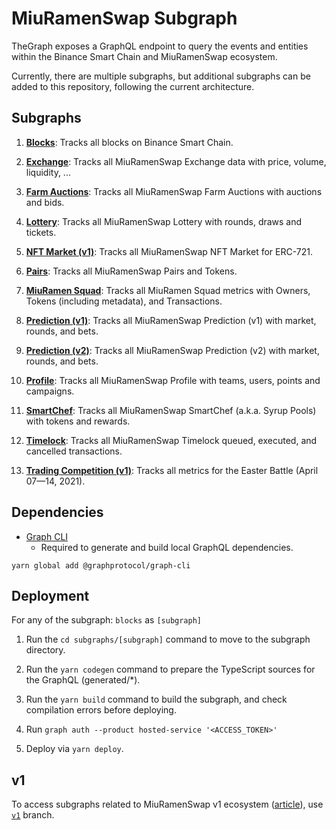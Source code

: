 # MiuRamenSwap Subgraph

TheGraph exposes a GraphQL endpoint to query the events and entities within the Binance Smart Chain and MiuRamenSwap ecosystem.

Currently, there are multiple subgraphs, but additional subgraphs can be added to this repository, following the current architecture.

## Subgraphs

1. **[Blocks](https://thegraph.com/legacy-explorer/subgraph/miuramenswap/blocks)**: Tracks all blocks on Binance Smart Chain.

2. **[Exchange](https://miuramenswap.medium.com/miuramenswap-info-relaunch-in-partnership-with-150-000-bounty-winner-streamingfast-f7892559d388)**: Tracks all MiuRamenSwap Exchange data with price, volume, liquidity, ...

3. **[Farm Auctions](https://thegraph.com/legacy-explorer/subgraph/miuramenswap/farm-auctions)**: Tracks all MiuRamenSwap Farm Auctions with auctions and bids.

4. **[Lottery](https://thegraph.com/legacy-explorer/subgraph/miuramenswap/lottery)**: Tracks all MiuRamenSwap Lottery with rounds, draws and tickets.

5. **[NFT Market (v1)](https://thegraph.com/legacy-explorer/subgraph/miuramenswap/nft-market)**: Tracks all MiuRamenSwap NFT Market for ERC-721.

6. **[Pairs](https://thegraph.com/legacy-explorer/subgraph/miuramenswap/pairs)**: Tracks all MiuRamenSwap Pairs and Tokens.

7. **[MiuRamen Squad](https://thegraph.com/legacy-explorer/subgraph/miuramenswap/miuramen-squad)**: Tracks all MiuRamen Squad metrics with Owners, Tokens (including metadata), and Transactions.

8. **[Prediction (v1)](https://thegraph.com/legacy-explorer/subgraph/miuramenswap/prediction)**: Tracks all MiuRamenSwap Prediction (v1) with market, rounds, and bets.

9. **[Prediction (v2)](https://thegraph.com/legacy-explorer/subgraph/miuramenswap/prediction-v2)**: Tracks all MiuRamenSwap Prediction (v2) with market, rounds, and bets.

10. **[Profile](https://thegraph.com/legacy-explorer/subgraph/miuramenswap/profile)**: Tracks all MiuRamenSwap Profile with teams, users, points and campaigns.

11. **[SmartChef](https://thegraph.com/legacy-explorer/subgraph/miuramenswap/smartchef)**: Tracks all MiuRamenSwap SmartChef (a.k.a. Syrup Pools) with tokens and rewards.

12. **[Timelock](https://thegraph.com/legacy-explorer/subgraph/miuramenswap/timelock)**: Tracks all MiuRamenSwap Timelock queued, executed, and cancelled transactions.

13. **[Trading Competition (v1)](https://thegraph.com/legacy-explorer/subgraph/miuramenswap/trading-competition-v1)**: Tracks all metrics for the Easter Battle (April 07—14, 2021).

## Dependencies

- [Graph CLI](https://github.com/graphprotocol/graph-cli)
    - Required to generate and build local GraphQL dependencies.

```shell
yarn global add @graphprotocol/graph-cli
```

## Deployment

For any of the subgraph: `blocks` as `[subgraph]`

1. Run the `cd subgraphs/[subgraph]` command to move to the subgraph directory.

2. Run the `yarn codegen` command to prepare the TypeScript sources for the GraphQL (generated/*).

3. Run the `yarn build` command to build the subgraph, and check compilation errors before deploying.

4. Run `graph auth --product hosted-service '<ACCESS_TOKEN>'`

5. Deploy via `yarn deploy`.

## v1

To access subgraphs related to MiuRamenSwap v1 ecosystem ([article](https://miuramenswap.medium.com/the-great-migration-vote-4093cb3edf23)), use [`v1`](https://github.com/miuramenswap/miuramen-subgraph/tree/v1) branch.
